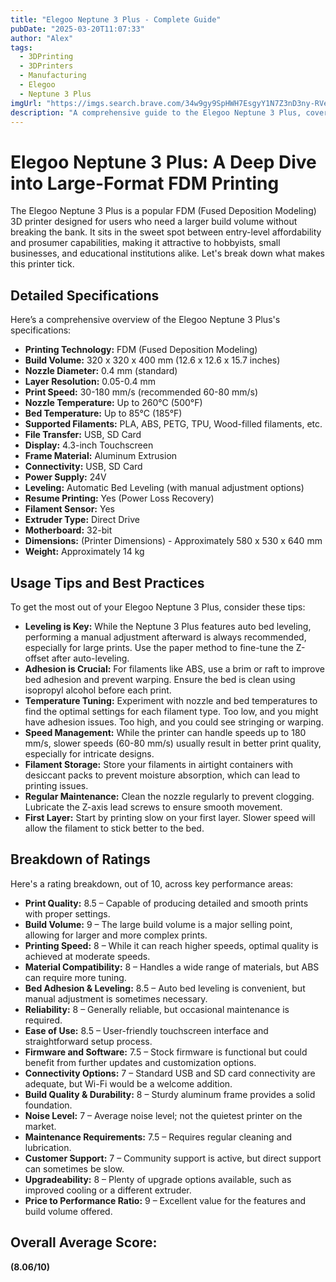 ```yaml
---
title: "Elegoo Neptune 3 Plus - Complete Guide"
pubDate: "2025-03-20T11:07:33"
author: "Alex"
tags:
  - 3DPrinting
  - 3DPrinters
  - Manufacturing
  - Elegoo
  - Neptune 3 Plus
imgUrl: "https://imgs.search.brave.com/34w9gy9SpHWH7EsgyY1N7Z3nD3ny-RVeaabg-un_UZc/rs:fit:860:0:0:0/g:ce/aHR0cHM6Ly9nemhs/cy5hdC9pLzk1LzU2/LzI5Mjk1NTYtbjAu/anBn"
description: "A comprehensive guide to the Elegoo Neptune 3 Plus, covering specifications, usage tips, and comparisons with similar products."
---
```


# Elegoo Neptune 3 Plus: A Deep Dive into Large-Format FDM Printing

The Elegoo Neptune 3 Plus is a popular FDM (Fused Deposition Modeling) 3D printer designed for users who need a larger build volume without breaking the bank. It sits in the sweet spot between entry-level affordability and prosumer capabilities, making it attractive to hobbyists, small businesses, and educational institutions alike. Let's break down what makes this printer tick.

## Detailed Specifications

Here’s a comprehensive overview of the Elegoo Neptune 3 Plus's specifications:

*   **Printing Technology:** FDM (Fused Deposition Modeling)
*   **Build Volume:** 320 x 320 x 400 mm (12.6 x 12.6 x 15.7 inches)
*   **Nozzle Diameter:** 0.4 mm (standard)
*   **Layer Resolution:** 0.05-0.4 mm
*   **Print Speed:** 30-180 mm/s (recommended 60-80 mm/s)
*   **Nozzle Temperature:** Up to 260°C (500°F)
*   **Bed Temperature:** Up to 85°C (185°F)
*   **Supported Filaments:** PLA, ABS, PETG, TPU, Wood-filled filaments, etc.
*   **File Transfer:** USB, SD Card
*   **Display:** 4.3-inch Touchscreen
*   **Frame Material:** Aluminum Extrusion
*   **Connectivity:** USB, SD Card
*   **Power Supply:** 24V
*   **Leveling:** Automatic Bed Leveling (with manual adjustment options)
*   **Resume Printing:** Yes (Power Loss Recovery)
*   **Filament Sensor:** Yes
*   **Extruder Type:** Direct Drive
*   **Motherboard:** 32-bit
*   **Dimensions:** (Printer Dimensions) - Approximately 580 x 530 x 640 mm
*   **Weight:** Approximately 14 kg

## Usage Tips and Best Practices

To get the most out of your Elegoo Neptune 3 Plus, consider these tips:

*   **Leveling is Key:** While the Neptune 3 Plus features auto bed leveling, performing a manual adjustment afterward is always recommended, especially for large prints. Use the paper method to fine-tune the Z-offset after auto-leveling.
*   **Adhesion is Crucial:** For filaments like ABS, use a brim or raft to improve bed adhesion and prevent warping. Ensure the bed is clean using isopropyl alcohol before each print.
*   **Temperature Tuning:** Experiment with nozzle and bed temperatures to find the optimal settings for each filament type. Too low, and you might have adhesion issues. Too high, and you could see stringing or warping.
*   **Speed Management:** While the printer can handle speeds up to 180 mm/s, slower speeds (60-80 mm/s) usually result in better print quality, especially for intricate designs.
*   **Filament Storage:** Store your filaments in airtight containers with desiccant packs to prevent moisture absorption, which can lead to printing issues.
*   **Regular Maintenance:** Clean the nozzle regularly to prevent clogging. Lubricate the Z-axis lead screws to ensure smooth movement.
*   **First Layer:** Start by printing slow on your first layer. Slower speed will allow the filament to stick better to the bed.

## Breakdown of Ratings

Here's a rating breakdown, out of 10, across key performance areas:

*   **Print Quality:** 8.5 – Capable of producing detailed and smooth prints with proper settings.
*   **Build Volume:** 9 – The large build volume is a major selling point, allowing for larger and more complex prints.
*   **Printing Speed:** 8 – While it can reach higher speeds, optimal quality is achieved at moderate speeds.
*   **Material Compatibility:** 8 – Handles a wide range of materials, but ABS can require more tuning.
*   **Bed Adhesion & Leveling:** 8.5 – Auto bed leveling is convenient, but manual adjustment is sometimes necessary.
*   **Reliability:** 8 – Generally reliable, but occasional maintenance is required.
*   **Ease of Use:** 8.5 – User-friendly touchscreen interface and straightforward setup process.
*   **Firmware and Software:** 7.5 – Stock firmware is functional but could benefit from further updates and customization options.
*   **Connectivity Options:** 7 – Standard USB and SD card connectivity are adequate, but Wi-Fi would be a welcome addition.
*   **Build Quality & Durability:** 8 – Sturdy aluminum frame provides a solid foundation.
*   **Noise Level:** 7 – Average noise level; not the quietest printer on the market.
*   **Maintenance Requirements:** 7.5 – Requires regular cleaning and lubrication.
*   **Customer Support:** 7 – Community support is active, but direct support can sometimes be slow.
*   **Upgradeability:** 8 – Plenty of upgrade options available, such as improved cooling or a different extruder.
*   **Price to Performance Ratio:** 9 – Excellent value for the features and build volume offered.

## Overall Average Score:

**(8.06/10)**
```